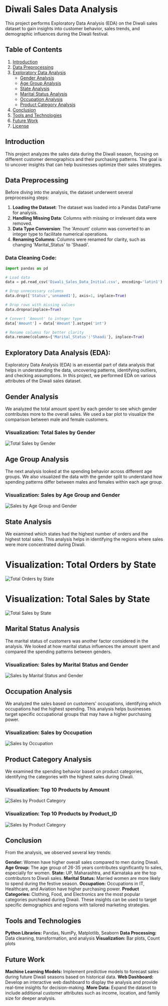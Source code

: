# Diwali Sales Data Analysis

This project performs Exploratory Data Analysis (EDA) on the Diwali sales dataset to gain insights into customer behavior, sales trends, and demographic influences during the Diwali festival.

## Table of Contents

1. [Introduction](#introduction)
2. [Data Preprocessing](#data-preprocessing)
3. [Exploratory Data Analysis](#exploratory-data-analysis-eda)
    - [Gender Analysis](#gender-analysis)
    - [Age Group Analysis](#age-group-analysis)
    - [State Analysis](#state-analysis)
    - [Marital Status Analysis](#marital-status-analysis)
    - [Occupation Analysis](#occupation-analysis)
    - [Product Category Analysis](#product-category-analysis)
4. [Conclusion](#conclusion)
5. [Tools and Technologies](#tools-and-technologies)
6. [Future Work](#future-work)
7. [License](#license)

## Introduction

This project analyzes the sales data during the Diwali season, focusing on different customer demographics and their purchasing patterns. The goal is to uncover insights that can help businesses optimize their sales strategies.

## Data Preprocessing

Before diving into the analysis, the dataset underwent several preprocessing steps:

1. **Loading the Dataset**: The dataset was loaded into a Pandas DataFrame for analysis.
2. **Handling Missing Data**: Columns with missing or irrelevant data were removed.
3. **Data Type Conversion**: The 'Amount' column was converted to an integer type to facilitate numerical operations.
4. **Renaming Columns**: Columns were renamed for clarity, such as changing 'Marital_Status' to 'Shaadi'.

### Data Cleaning Code:

```python
import pandas as pd

# Load data
data = pd.read_csv('Diwali_Sales_Data_Initial.csv', encoding='latin1')

# Drop unnecessary columns
data.drop(['Status','unnamed1'], axis=1, inplace=True)

# Drop rows with missing values
data.dropna(inplace=True)

# Convert 'Amount' to integer type
data['Amount'] = data['Amount'].astype('int')

# Rename columns for better clarity
data.rename(columns={'Marital_Status':'Shaadi'}, inplace=True)
```
## Exploratory Data Analysis (EDA):
Exploratory Data Analysis (EDA) is an essential part of data analysis that helps in understanding the data, uncovering patterns, identifying outliers, and checking assumptions. In this project, we performed EDA on various attributes of the Diwali sales dataset.

## Gender Analysis
We analyzed the total amount spent by each gender to see which gender contributes more to the overall sales. We used a bar plot to visualize the comparison between male and female customers.

### Visualization: Total Sales by Gender
![Total Sales by Gender](./src/gender.png)

## Age Group Analysis
The next analysis looked at the spending behavior across different age groups. We also visualized the data with the gender split to understand how spending patterns differ between males and females within each age group.

### Visualization: Sales by Age Group and Gender
![Sales by Age Group and Gender](./src/age.png)

## State Analysis
We examined which states had the highest number of orders and the highest total sales. This analysis helps in identifying the regions where sales were more concentrated during Diwali.

# Visualization: Total Orders by State
![Total Orders by State](./src/state_orders.png)

# Visualization: Total Sales by State
![Total Sales by State](./src/state_amount.png)


## Marital Status Analysis
The marital status of customers was another factor considered in the analysis. We looked at how marital status influences the amount spent and compared the spending patterns between genders.

### Visualization: Sales by Marital Status and Gender
![Sales by Marital Status and Gender](./src/marital.png)


## Occupation Analysis
We analyzed the sales based on customers' occupations, identifying which occupations had the highest spending. This analysis helps businesses target specific occupational groups that may have a higher purchasing power.

### Visualization: Sales by Occupation

![Sales by Occupation](./src/occupation.png)

## Product Category Analysis
We examined the spending behavior based on product categories, identifying the categories with the highest sales during Diwali.

### Visualization: Top 10 Products by Amount
![Sales by Product Category](./src/product_amount.png)

### Visualization: Top 10 Products by Product_ID
![Sales by Product Category](./src/product_order.png)


## Conclusion
From the analysis, we observed several key trends:

**Gender:** Women have higher overall sales compared to men during Diwali.
**Age Group:** The age group of 26-35 years contributes significantly to sales, especially for women.
**State:** UP, Maharashtra, and Karnataka are the top contributors to Diwali sales.
**Marital Status:** Married women are more likely to spend during the festive season.
**Occupation:** Occupations in IT, Healthcare, and Aviation have higher purchasing power.
**Product Categories:** Clothing, Food, and Electronics are the most popular categories purchased during Diwali.
These insights can be used to target specific demographics and regions with tailored marketing strategies.

## Tools and Technologies
**Python Libraries:** Pandas, NumPy, Matplotlib, Seaborn
**Data Processing:** Data cleaning, transformation, and analysis
**Visualization:** Bar plots, Count plots

## Future Work
**Machine Learning Models:** Implement predictive models to forecast sales during future Diwali seasons based on historical data.
**Web Dashboard:** Develop an interactive web dashboard to display the analysis and provide real-time insights for decision-making.
**More Data:** Expand the dataset to include additional customer attributes such as income, location, and family size for deeper analysis.








